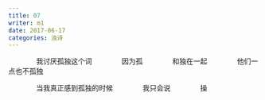 ```yaml
---
title: 07
writer: m1
date: 2017-06-17
categories: 浊诗
---
```


　　　　我讨厌孤独这个词
　　　　因为孤
　　　　和独在一起
　　　　他们一点也不孤独

　　　　当我真正感到孤独的时候
　　　　我只会说
　　　　操